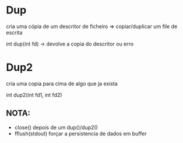 # Dup
cria uma cópia de um descritor de ficheiro => copiar/duplicar um file de escrita

int dup(int fd) -> devolve a copia do descritor ou erro 

# Dup2
cria uma copia para cima de algo que ja exista

int dup2(int fd1, int fd2)

## NOTA:
* close() depois de um dup()/dup2()
* fflush(stdout) forçar a persistencia de dados em buffer
